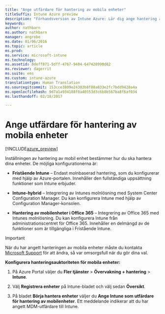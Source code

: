 ```yaml
---
title: "Ange utfärdare för hantering av mobila enheter"
titleSuffix: Intune Azure preview
description: "Förhandsversion av Intune Azure: Lär dig ange hantering av mobila enheter i Intune. "
keywords: 
author: nathbarn
ms.author: nathbarn
manager: angrobe
ms.date: 01/06/2016
ms.topic: article
ms.prod: 
ms.service: microsoft-intune
ms.technology: 
ms.assetid: 8deff871-5dff-4767-9484-647428998d82
ms.reviewer: dagerrit
ms.suite: ems
ms.custom: intune-azure
translationtype: Human Translation
ms.sourcegitcommit: 153cce3809e24303b8f88a833e2fc7bdd9428a4a
ms.openlocfilehash: 9d7a1a934188f0a40553d3c6b8b567ba8f6af034
ms.lasthandoff: 02/18/2017

---
```


# <a name="set-the-mobile-device-management-authority"></a>Ange utfärdare för hantering av mobila enheter 

[!INCLUDE[azure_preview](../includes/azure_preview.md)]

Inställningen av hantering av mobil enhet bestämmer hur du ska hantera dina enheter. De möjliga konfigurationerna är:

- **Fristående Intune** – Endast molnbaserad hantering, som du konfigurerar med hjälp av Azure-portalen. Innehåller den fullständiga uppsättning funktioner som Intune erbjuder.

- **Intune-hybrid** – Integrering av Intunes molnlösning med System Center Configuration Manager. Du kan konfigurera Intune med hjälp av Configuration Manager-konsolen.

- **Hantering av mobilenheter i Office 365** – Integrering av Office 365 med Intunes molnlösning. Du kan konfigurera Intune från administrationscentret för Office 365. Innehåller en delmängd av de funktioner som är tillgängliga i Fristående Intune.

>[!IMPORTANT]
>När du har angett hanteringen av mobila enheter måste du kontakta [Microsoft Support](https://docs.microsoft.com/intune/troubleshoot/how-to-get-support-for-microsoft-intune) för att ändra, så var omsorgsfull när du gör dina val.

**Konfigurera hanteringsauktoriteten för mobila enheter:**

1. På Azure Portal väljer du **Fler tjänster** > **Övervakning + hantering** > **Intune**.

2. Välj **Registrera enheter** på Intune-bladet och välj sedan **Översikt**.

3. På bladet **Börja hantera enheter** väljer du **Ange Intune som utfärdare för hantering av mobilenheter**. Ett meddelande indikerar att du har angett MDM-utfärdare till Intune.


